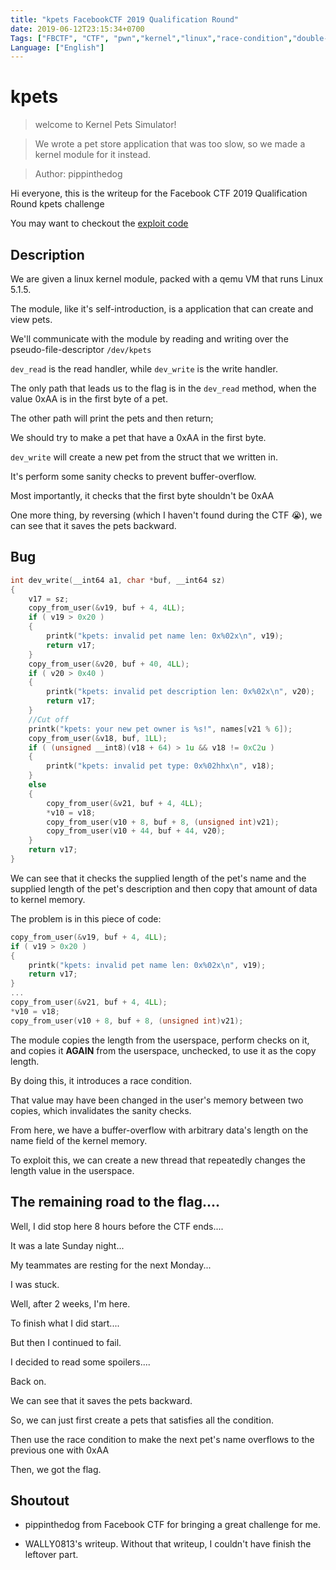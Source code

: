 ```yaml
---
title: "kpets FacebookCTF 2019 Qualification Round"
date: 2019-06-12T23:15:34+0700
Tags: ["FBCTF", "CTF", "pwn","kernel","linux","race-condition","double-fetch"]
Language: ["English"]
---
```


kpets
===

> welcome to Kernel Pets Simulator!

> We wrote a pet store application that was too slow, so we made a kernel module for it instead.

> Author: pippinthedog

Hi everyone, this is the writeup for the Facebook CTF 2019 Qualification Round kpets challenge

You may want to checkout the [exploit code](https://github.com/TrungNguyen1909/writeups/tree/master/FBCTF19-Qual/kpets)

## Description

We are given a linux kernel module, packed with a qemu VM that runs Linux 5.1.5.

The module, like it's self-introduction, is a application that can create and view pets.

We'll communicate with the module by reading and writing over the pseudo-file-descriptor `/dev/kpets`

`dev_read` is the read handler, while `dev_write` is the write handler.

The only path that leads us to the flag is in the `dev_read` method, when the value 0xAA is in the first byte of a pet.

The other path will print the pets and then return;

We should try to make a pet that have a 0xAA in the first byte.

`dev_write` will create a new pet from the struct that we written in.

It's perform some sanity checks to prevent buffer-overflow.

Most importantly, it checks that the first byte shouldn't be 0xAA

One more thing, by reversing (which I haven't found during the CTF 😭), we can see that it saves the pets backward.

## Bug

```c
int dev_write(__int64 a1, char *buf, __int64 sz)
{
	v17 = sz;
	copy_from_user(&v19, buf + 4, 4LL);
	if ( v19 > 0x20 )
	{
		printk("kpets: invalid pet name len: 0x%02x\n", v19);
		return v17;
	}
	copy_from_user(&v20, buf + 40, 4LL);
	if ( v20 > 0x40 )
	{
		printk("kpets: invalid pet description len: 0x%02x\n", v20);
		return v17;
	}
	//Cut off
	printk("kpets: your new pet owner is %s!", names[v21 % 6]);
	copy_from_user(&v18, buf, 1LL);
	if ( (unsigned __int8)(v18 + 64) > 1u && v18 != 0xC2u )
	{
		printk("kpets: invalid pet type: 0x%02hhx\n", v18);
	}
	else
	{
		copy_from_user(&v21, buf + 4, 4LL);
		*v10 = v18;
		copy_from_user(v10 + 8, buf + 8, (unsigned int)v21);
		copy_from_user(v10 + 44, buf + 44, v20);
	}
	return v17;
}
```

We can see that it checks the supplied length of the pet's name and the supplied length of the pet's description
and then copy that amount of data to kernel memory.

The problem is in this piece of code:

```c
copy_from_user(&v19, buf + 4, 4LL);
if ( v19 > 0x20 )
{
	printk("kpets: invalid pet name len: 0x%02x\n", v19);
	return v17;
}
...
copy_from_user(&v21, buf + 4, 4LL);
*v10 = v18;
copy_from_user(v10 + 8, buf + 8, (unsigned int)v21);
```

The module copies the length from the userspace, perform checks on it, and copies it **AGAIN** from the userspace, unchecked, to use it as the copy length.

By doing this, it introduces a race condition.

That value may have been changed in the user's memory between two copies, which invalidates the sanity checks.

From here, we have a buffer-overflow with arbitrary data's length on the name field of the kernel memory.

To exploit this, we can create a new thread that repeatedly changes the length value in the userspace.

## The remaining road to the flag....

Well, I did stop here 8 hours before the CTF ends....


It was a late Sunday night...


My teammates are resting for the next Monday...


I was stuck.


Well, after 2 weeks, I'm here.

To finish what I did start....

But then I continued to fail.

I decided to read some spoilers....

Back on.

We can see that it saves the pets backward.

So, we can just first create a pets that satisfies all the condition.

Then use the race condition to make the next pet's name overflows to the previous one with 0xAA

Then, we got the flag.

## Shoutout

- pippinthedog from Facebook CTF for bringing a great challenge for me.

- WALLY0813's writeup. Without that writeup, I couldn't have finish the leftover part.
